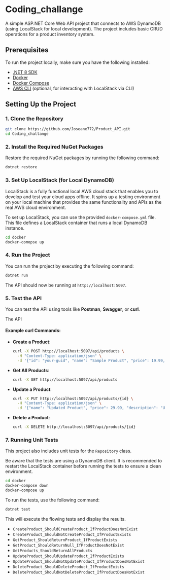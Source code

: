 

# Coding_challange

A simple ASP.NET Core Web API project that connects to AWS DynamoDB (using LocalStack for local development). The project includes basic CRUD operations for a product inventory system.

## Prerequisites

To run the project locally, make sure you have the following installed:

- [.NET 8 SDK](https://dotnet.microsoft.com/download/dotnet/8.0)
- [Docker](https://docs.docker.com/get-docker/) 
- [Docker Compose](https://docs.docker.com/compose/install/)
- [AWS CLI](https://aws.amazon.com/cli/) (optional, for interacting with LocalStack via CLI)

## Setting Up the Project

### 1. Clone the Repository

```bash
git clone https://github.com/Joseane772/Product_API.git
cd Coding_challange
```

### 2. Install the Required NuGet Packages

Restore the required NuGet packages by running the following command:

```bash
dotnet restore
```

### 3. Set Up LocalStack (for Local DynamoDB)

LocalStack is a fully functional local AWS cloud stack that enables you to develop and test your cloud apps offline. It spins up a testing environment on your local machine that provides the same functionality and APIs as the real AWS cloud environment.

To set up LocalStack, you can use the provided `docker-compose.yml` file. This file defines a LocalStack container that runs a local DynamoDB instance.
```bash
cd docker
docker-comopse up
```

### 4. Run the Project

You can run the project by executing the following command:

```bash
dotnet run
```

The API should now be running at `http://localhost:5097`.

### 5. Test the API

You can test the API using tools like **Postman**, **Swagger**, or **curl**.

The API 

#### Example curl Commands:

- **Create a Product**:

  ```bash
  curl -X POST http://localhost:5097/api/products \
    -H "Content-Type: application/json" \
    -d '{"id": "your-guid", "name": "Sample Product", "price": 19.99, "description": "Sample product description", "stock": 100}'
  ```

- **Get All Products**:

  ```bash
  curl -X GET http://localhost:5097/api/products
  ```

- **Update a Product**:

  ```bash
  curl -X PUT http://localhost:5097/api/products/{id} \
    -H "Content-Type: application/json" \
    -d '{"name": "Updated Product", "price": 29.99, "description": "Updated description", "stock": 150}'
  ```

- **Delete a Product**:

  ```bash
  curl -X DELETE http://localhost:5097/api/products/{id}
  ```

### 7. Running Unit Tests

This project also includes unit tests for the `Repository` class.

Be aware that the tests are using a DynamoDB client. 
It is recommended to restart the LocalStack container before running the tests to ensure a clean environment.
```bash
cd docker
docker-compose down
docker-compose up
```

To run the tests, use the following command:

```bash
dotnet test
```

This will execute the flowing tests and display the results.

- `CreateProduct_ShouldCreateProduct_IfProductDoesNotExist`
- `CreateProduct_ShouldNotCreateProduct_IfProductExists`
- `GetProduct_ShouldReturnProduct_IfProductExists`
- `GetProduct_ShouldReturnNull_IfProductDoesNotExist`
- `GetProducts_ShouldReturnAllProducts`
- `UpdateProduct_ShouldUpdateProduct_IfProductExists`
- `UpdateProduct_ShouldNotUpdateProduct_IfProductDoesNotExist`
- `DeleteProduct_ShouldDeleteProduct_IfProductExists`
- `DeleteProduct_ShouldNotDeleteProduct_IfProductDoesNotExist`


